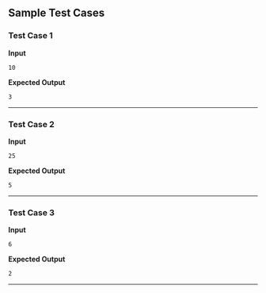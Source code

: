 ## Sample Test Cases

### Test Case 1
**Input**
```
10
```
**Expected Output**
```
3
```

---

### Test Case 2
**Input**
```
25        
```
**Expected Output**
```
5
```

---

### Test Case 3
**Input**
```
6
```
**Expected Output**
```
2
```

---
